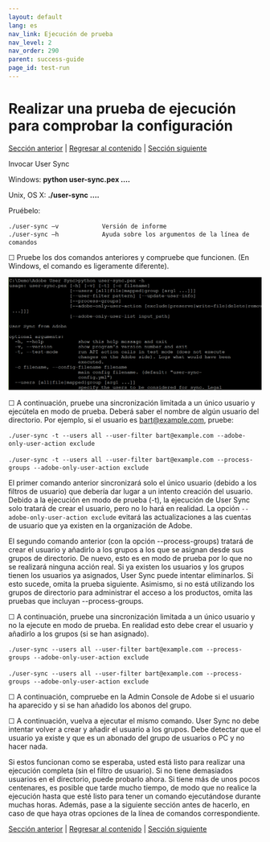 ```yaml
---
layout: default
lang: es
nav_link: Ejecución de prueba
nav_level: 2
nav_order: 290
parent: success-guide
page_id: test-run
---
```


# Realizar una prueba de ejecución para comprobar la configuración

[Sección anterior](setup_config_files.md) \| [Regresar al contenido](index.md) \| [Sección siguiente](monitoring.md)

Invocar User Sync

Windows:      **python user-sync.pex ….**

Unix, OS X:     **./user-sync ….**


Pruébelo:

	./user-sync –v            Versión de informe
	./user-sync –h            Ayuda sobre los argumentos de la línea de comandos

&#9744; Pruebe los dos comandos anteriores y compruebe que funcionen. (En Windows, el comando es ligeramente diferente).


![img](images/test_run_screen.png)

&#9744; A continuación, pruebe una sincronización limitada a un único usuario y ejecútela en modo de prueba. Deberá saber el nombre de algún usuario del directorio. Por ejemplo, si el usuario es bart@example.com, pruebe:


	./user-sync -t --users all --user-filter bart@example.com --adobe-only-user-action exclude

	./user-sync -t --users all --user-filter bart@example.com --process-groups --adobe-only-user-action exclude

El primer comando anterior sincronizará solo el único usuario (debido a los filtros de usuario) que debería dar lugar a un intento creación del usuario. Debido a la ejecución en modo de prueba (-t), la ejecución de User Sync solo tratará de crear el usuario, pero no lo hará en realidad. La opción `--adobe-only-user-action exclude` evitará las actualizaciones a las cuentas de usuario que ya existen en la organización de Adobe.

El segundo comando anterior (con la opción --process-groups) tratará de crear el usuario y añadirlo a los grupos a los que se asignan desde sus grupos de directorio. De nuevo, esto es en modo de prueba por lo que no se realizará ninguna acción real. Si ya existen los usuarios y los grupos tienen los usuarios ya asignados, User Sync puede intentar eliminarlos. Si esto sucede, omita la prueba siguiente. Asimismo, si no está utilizando los grupos de directorio para administrar el acceso a los productos, omita las pruebas que incluyan --process-groups.

&#9744; A continuación, pruebe una sincronización limitada a un único usuario y no la ejecute en modo de prueba. En realidad esto debe crear el usuario y añadirlo a los grupos (si se han asignado). 

	./user-sync --users all --user-filter bart@example.com --process-groups --adobe-only-user-action exclude

	./user-sync --users all --user-filter bart@example.com --process-groups --adobe-only-user-action exclude

&#9744; A continuación, compruebe en la Admin Console de Adobe si el usuario ha aparecido y si se han añadido los abonos del grupo.

&#9744; A continuación, vuelva a ejecutar el mismo comando. User Sync no debe intentar volver a crear y añadir el usuario a los grupos. Debe detectar que el usuario ya existe y que es un abonado del grupo de usuarios o PC y no hacer nada.

Si estos funcionan como se esperaba, usted está listo para realizar una ejecución completa (sin el filtro de usuario). Si no tiene demasiados usuarios en el directorio, puede probarlo ahora. Si tiene más de unos pocos centenares, es posible que tarde mucho tiempo, de modo que no realice la ejecución hasta que esté listo para tener un comando ejecutándose durante muchas horas. Además, pase a la siguiente sección antes de hacerlo, en caso de que haya otras opciones de la línea de comandos correspondiente.




[Sección anterior](setup_config_files.md) \| [Regresar al contenido](index.md) \| [Sección siguiente](monitoring.md)

